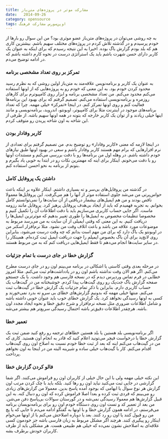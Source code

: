 ```yaml
---
title: مشارکت موثر در پروژه‌های متن‌باز
date:   2014-09-26
category: opensource
tags: اوپن‌سورس مشارکت فرهنگ
---
```


به چه روشی می‌توان در پروژه‌های متن‌باز عضو موثری بود؟ من این سوال رو بارها از خودم پرسیدم و در گذشته تلاش کردم در پروژه‌های مختلف سهیم باشم. بیشترین کاری هم که بلد بودم گزارش باگ بوده. اخیرا به این نتیجه رسیدم که برای اینکه به عنوان یک کاربر دارای حسن شهرت باشم باید یک استراتژی درست در نحوه کارم داشته باشم که در ادامه توضیح می‌دم.

### تمرکز بر روی تعداد مشخصی برنامه

به عنوان یک کاربر و برنامه‌نویس علاقه‌مند به متن‌باز اولین روشی که به نظرم رسید محدود کردن خودم بود. به این معنی که خودم رو به پروژه‌هایی که از اونها استفاده می‌کنم محدود می‌کنم. من تعداد مشخصی برنامه و ابزار روی کامپیوترم برای کارهای روزمره و برنامه‌نویسی استفاده می‌کنم. تصمیم گرفتم که برای بهبود این برنامه‌ها فعالیت کنم و روی اونها تمرکز کنم. در اینجا «تمرکز» خیلی مهمه. چرا که تعداد برنامه‌های موجود در اینترنت مثلا برای کامپیوتر، اوبونتو، اندروید، برنامه‌نویسی و مانند اینها خیلی زیادند و از توان یک کاربر خارجه که بتونه در همه اونها سهیم باشه. از طرفی از این شاخه به اون شاخه پریدن رو متوقف کردم.

### کاربر وفادار بودن

در اینجا لازمه که معنی «کاربر وفادار» رو توضیح بدم. من تصمیم گرفتم برای تعدادی از نرم افزارهایی که برام مهم هستند کاربر وفادار باشم و سعی در بهبود اونها طبق نیازهای خودم داشته باشم. در وهله اول من برنامه‌ها رو با دقت بررسی می‌کنم و مستندات اونها رو با دقت می‌خونم. اینکار برای اینه که مهمترین نکات رو در ابتدا به خوبی یاد بگیرم و بتونم از برنامه به نحو احسن استفاده کنم.

### داشتن یک پروفایل کامل

در گذشته من پروفایل‌های بی‌سر و ته بسیاری داشتم. اینکار علاوه بر اینکه باعث حواس‌پرتی من می‌شد جلوی استفاده موثر از آنها را هم می‌گرفت. این پروفایل‌ها معمولا ناقص بودند و من هم ایمیل‌های بیشمار دریافتی از آن سایت‌ها را نمی‌توانستم کامل بخوانم. به تجربه فهمیدم که باید از ایجاد بی‌هدف پروفایل پرهیز کرد. پروفایل مانند رزومه ماست. اگر جایی حساب کاربری می‌سازیم باید با دقت اطلاعات آن را تکمیل کنیم و مخصوصا تنظیمات مخصوص به ایمیل‌ها را طوری تغییر بدهیم که موثر‌ترین ایمیل‌ها را دریافت کنیم. به این معنی که وقتی ایمیلی از آن سایت به من می‌رسد مربوط به موضوعات مورد علاقه من باشد و باعث اتلاف وقت من نشود. مثلا نرم‌افزار اسکنر من در اوبونتو یک باگ دارد که برای من مهم است بدانم که چه وقت درست می‌شود، بنابراین روی لانچ‌پد برای آن باگ بخصوص ایمیلم را جهت دریافت ایمیل ثبت کرده‌ام. همینکار را در سایر سایت‌ها انجام می‌دهم تا فقط ایمیل‌هایی دریافت کنم که به من مربوط هستند.

### گزارش خطا در جای درست با تمام جزئیات

در مرحله بعدی وقتی کاستی یا اشکالی در برنامه می‌بینم اون رو در جای درست مطرح می‌کنم. اگر هم الان وقت نداشته باشم اون رو در یادداشت‌هام ثبت می‌کنم. مثلا امروز خطایی در فرم تماس وردپرس دیدم که در نسخه فارسی هم وجود داشت. با یک جستجو صفحه گزارش باگ جت‌پک رو روی گیت‌هاب پیدا کردم. خوشبختانه من در گیت‌هاب یک حساب کاربری دارم. بنابراین با ذکر تمام جزئیات یک گزارش خطا در گیت‌هاب ثبت می‌کنم. منتها خیلی مهمه که بدونیم گزارش‌های خطای بی سرو ته بدرد نمی‌خورند و کسی به اونها رسیدگی نخواهد کرد. یک گزارش خطای خوب باید عنوان خوبی داشته باشه و شامل اطلاعات ضروری مثل نسخه نرم‌افزار و شرح دقیق خطا و نحوه ایجاد مجدد اون باشه. هرچقدر اطلاعات دقیق‌تر باشه احتمال رسیدگی سریع‌تر هم بیشتر می‌شه.

### تعمیر خطا

اگر برنامه‌نویسی بلد هستین یا بلد هستین خطاهای ترجمه رو رفع کنید ضمن ثبت یک گزارش خطا یا درخواست فیچر می‌تونید اعلام کنید که قادر به انجام اون هستید. کاری که من در گیت‌هاب می‌کنم اینه که بعد از ثبت خطا خودم نسبت به اصلاح اون روی گیت‌هاب اقدام می‌کنم. کار با گیت‌هاب خیلی ساده و شیرینه البته من در اینجا به اون نخواهم پرداخت.

### فالو کردن گزارش خطا

این نکته خیلی مهمه ولی با این حال خیلی از کاربران اون رو فراموش می‌کنند. اگر شما گزارشی در جایی ثبت می‌کنید نباید اون رو رها کنید. بلکه باید با چک کردن مرتب اون گزارش هر نوع سوال یا ابهامی که بوجود آمده پاسخ بدین. معمولا من گزارش‌های زیادی رو می‌بینم که فردی ثبت کرده و بعدا اصلا فراموش کرده که اون رو دنبال کنه. به این قبیل گزارش‌ها هم معمولا رسیدگی نمی‌شه و در گورستان سوالات بی‌پاسخ دفن می‌شن. من بعد از تعمیر کد و تست اون روی دستگاه خودم اون رو برای برنامه‌نویسان برنامه می‌فرستم، در ادامه همون گزارش خطا و با اونها به گفتگو ادامه می‌دم تا جایی که یا پچ من رو قبول کنند یا اون رو رد کنند. بعد یا دوباره اصلاحش می‌کنم یا از اونها می‌خوام اینکار رو پیگیری کنند. هرچند اگر مشکل مربوط به زبان فارسی باشه جز خودمون کسی علاقه‌ای به اصلاحش نشون نمی‌ده که خیلی هم طبیعی هست. هر مشکلی باید از طرف کاربران خودش برطرف بشه.
